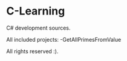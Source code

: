# C-Learning

C# development sources.

All included projects:
-GetAllPrimesFromValue

All rights reserved :).

